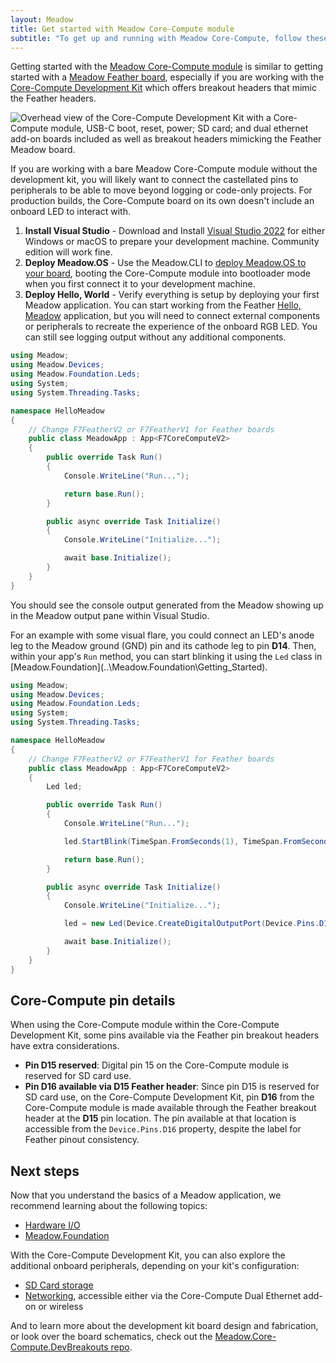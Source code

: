 ```yaml
---
layout: Meadow
title: Get started with Meadow Core-Compute module
subtitle: "To get up and running with Meadow Core-Compute, follow these steps:"
---
```


Getting started with the [Meadow Core-Compute module](https://store.wildernesslabs.co/collections/frontpage/products/meadow-f7v2-core-compute-module) is similar to getting started with a [Meadow Feather board](https://store.wildernesslabs.co/collections/frontpage/products/meadow-f7-feather), especially if you are working with the [Core-Compute Development Kit](https://store.wildernesslabs.co/collections/frontpage/products/meadow-f7v2-core-compute-breakout-board) which offers breakout headers that mimic the Feather headers.

![Overhead view of the Core-Compute Development Kit with a Core-Compute module, USB-C boot, reset, power; SD card; and dual ethernet add-on boards included as well as breakout headers mimicking the Feather Meadow board.](Core-ComputeModuleDevKit_1024x1024.jpg)

If you are working with a bare Meadow Core-Compute module without the development kit, you will likely want to connect the castellated pins to peripherals to be able to move beyond logging or code-only projects. For production builds, the Core-Compute board on its own doesn't include an onboard LED to interact with.

1. **Install Visual Studio** - Download and Install [Visual Studio 2022](https://visualstudio.microsoft.com/) for either Windows or macOS to prepare your development machine. Community edition will work fine.
1. **Deploy Meadow.OS** - Use the Meadow.CLI to [deploy Meadow.OS to your board](/Meadow/Getting_Started/Deploying_Meadow%2EOS/), booting the Core-Compute module into bootloader mode when you first connect it to your development machine.
1. **Deploy Hello, World** - Verify everything is setup by deploying your first Meadow application. You can start working from the Feather [Hello, Meadow](/Meadow/Getting_Started/MCUs/F7_Feather/) application, but you will need to connect external components or peripherals to recreate the experience of the onboard RGB LED. You can still see logging output without any additional components.

```csharp
using Meadow;
using Meadow.Devices;
using Meadow.Foundation.Leds;
using System;
using System.Threading.Tasks;

namespace HelloMeadow
{
    // Change F7FeatherV2 or F7FeatherV1 for Feather boards
    public class MeadowApp : App<F7CoreComputeV2>
    {
        public override Task Run()
        {
            Console.WriteLine("Run...");

            return base.Run();
        }

        public async override Task Initialize()
        {
            Console.WriteLine("Initialize...");

            await base.Initialize();
        }
    }
}
```

You should see the console output generated from the Meadow showing up in the Meadow output pane within Visual Studio.

For an example with some visual flare, you could connect an LED's anode leg to the Meadow ground (GND) pin and its cathode leg to pin **D14**. Then, within your app's `Run` method, you can start blinking it using the `Led` class in [Meadow.Foundation](..\Meadow.Foundation\Getting_Started\).

```csharp
using Meadow;
using Meadow.Devices;
using Meadow.Foundation.Leds;
using System;
using System.Threading.Tasks;

namespace HelloMeadow
{
    // Change F7FeatherV2 or F7FeatherV1 for Feather boards
    public class MeadowApp : App<F7CoreComputeV2>
    {
        Led led;

        public override Task Run()
        {
            Console.WriteLine("Run...");

            led.StartBlink(TimeSpan.FromSeconds(1), TimeSpan.FromSeconds(0.5));

            return base.Run();
        }

        public async override Task Initialize()
        {
            Console.WriteLine("Initialize...");

            led = new Led(Device.CreateDigitalOutputPort(Device.Pins.D14));

            await base.Initialize();
        }
    }
}
```

## Core-Compute pin details

When using the Core-Compute module within the Core-Compute Development Kit, some pins available via the Feather pin breakout headers have extra considerations.

* **Pin D15 reserved**: Digital pin 15 on the Core-Compute module is reserved for SD card use.
* **Pin D16 available via D15 Feather header**: Since pin D15 is reserved for SD card use, on the Core-Compute Development Kit, pin **D16** from the Core-Compute module is made available through the Feather breakout header at the **D15** pin location. The pin available at that location is accessible from the `Device.Pins.D16` property, despite the label for Feather pinout consistency.

## Next steps

Now that you understand the basics of a Meadow application, we recommend learning about the following topics:

* [Hardware I/O](/Meadow/Meadow_Basics/IO/)
* [Meadow.Foundation](/Meadow/Meadow%2EFoundation/)

With the Core-Compute Development Kit, you can also explore the additional onboard peripherals, depending on your kit's configuration:

* [SD Card storage](/Meadow/Meadow.OS/Core-Compute_SD_Card/)
* [Networking](/Meadow/Meadow.OS/Networking/), accessible either via the Core-Compute Dual Ethernet add-on or wireless

And to learn more about the development kit board design and fabrication, or look over the board schematics, check out the [Meadow.Core-Compute.DevBreakouts repo](https://github.com/WildernessLabs/Meadow.Core-Compute.DevBreakouts).
